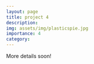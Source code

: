 ```yaml
---
layout: page
title: project 4
description:
img: assets/img/plasticspie.jpg
importance: 4
category:
---
```


More details soon!
